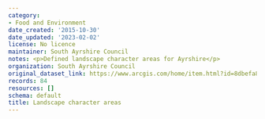 ```yaml
---
category:
- Food and Environment
date_created: '2015-10-30'
date_updated: '2023-02-02'
license: No licence
maintainer: South Ayrshire Council
notes: <p>Defined landscape character areas for Ayrshire</p>
organization: South Ayrshire Council
original_dataset_link: https://www.arcgis.com/home/item.html?id=8dbefa8a2d354c08917946574c808fe4
records: 84
resources: []
schema: default
title: Landscape character areas
---
```

